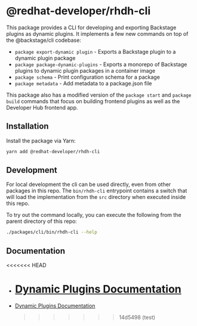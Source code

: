 # @redhat-developer/rhdh-cli

This package provides a CLI for developing and exporting Backstage plugins as dynamic plugins. It implements a few new commands on top of the @backstage/cli codebase:

- `package export-dynamic plugin` - Exports a Backstage plugin to a dynamic plugin package
- `package package-dynamic-plugins` - Exports a monorepo of Backstage plugins to dynamic plugin packages in a container image
- `package schema` - Print configuration schema for a package
- `package metadata` - Add metadata to a package.json file

This package also has a modified version of the `package start` and `package build` commands that focus on building frontend plugins as well as the Developer Hub frontend app.

## Installation

Install the package via Yarn:

```sh
yarn add @redhat-developer/rhdh-cli
```

## Development

For local development the cli can be used directly, even from other packages in this repo. The `bin/rhdh-cli` entrypoint contains a switch that will load the implementation from the `src` directory when executed inside this repo.

To try out the command locally, you can execute the following from the parent directory of this repo:

```bash
./packages/cli/bin/rhdh-cli --help
```

## Documentation

<<<<<<< HEAD

- # [Dynamic Plugins Documentation](https://github.com/janus-idp/backstage-showcase/blob/main/docs/dynamic-plugins.md#dynamic-plugins-support)
- [Dynamic Plugins Documentation](https://github.com/redhat-developer/rhdh/blob/main/docs/dynamic-plugins)
  > > > > > > > 14d5498 (test)
